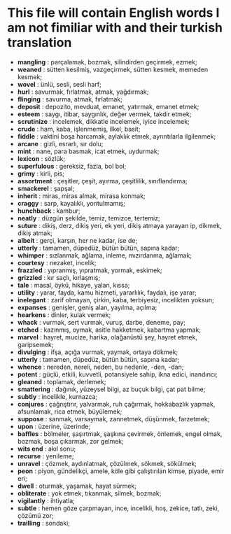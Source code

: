 # This file will contain English words I am not fimiliar with and their turkish translation

- **mangling** : parçalamak, bozmak, silindirden geçirmek, ezmek;
- **weaned** : sütten kesilmiş, vazgeçirmek, sütten kesmek, memeden kesmek;
- **wovel** : ünlü, sesli, sesli harf;
- **hurl** : savurmak, fırlatmak, atmak, yağdırmak;
- **flinging** : savurma, atmak, fırlatmak;
- **deposit** : depozito, mevduat, emanet, yatırmak, emanet etmek;
- **esteem** : saygı, itibar, saygınlık, değer vermek, takdir etmek;
- **scrutinize** : incelemek, dikkatle incelemek, iyice incelemek;
- **crude** : ham, kaba, işlenmemiş, ilkel, basit;
- **fiddle** : vaktini boşa harcamak, aylaklık etmek, ayrıntılarla ilgilenmek;
- **arcane** : gizli, esrarlı, sır dolu;
- **mint** : nane, para basmak, icat etmek, uydurmak;
- **lexicon** : sözlük;
- **superfulous** : gereksiz, fazla, bol bol;
- **grimy** : kirli, pis;
- **assortment** : çeşitler, çeşit, ayırma, çeşitlilik, sınıflandırma;
- **smackerel** : şapşal;
- **inherit** : miras, miras almak, mirasa konmak;
- **craggy** : sarp, kayalıklı, yontulmamış;
- **hunchback** : kambur;
- **neatly** : düzgün şekilde, temiz, temizce, tertemiz;
- **suture** : dikiş, derz, dikiş yeri, ek yeri, dikiş atmaya yarayan ip, dikmek, dikiş atmak;
- **albeit** : gerçi, karşın, her ne kadar, ise de;
- **utterly** : tamamen, düpedüz, bütün bütün, sapına kadar;
- **whimper** : sızlanmak, ağlama, inleme, mızırdanma, ağlamak;
- **courtesy** : nezaket, incelik;
- **frazzled** : yıpranmış, yıpratmak, yormak, eskimek;
- **grizzled** : kır saçlı, kırlaşmış;
- **tale** : masal, öykü, hikaye, yalan, kıssa;
- **utility** : yarar, fayda, kamu hizmeti, yararlılık, faydalı, işe yarar;
- **inelegant** : zarif olmayan, çirkin, kaba, terbiyesiz, incelikten yoksun;
- **expanses** : genişler, geniş alan, yayılma, açılma;
- **hearkens** : dinler, kulak vermek;
- **whack** : vurmak, sert vurmak, vuruş, darbe, deneme, pay;
- **etched** : kazınmış, oymak, asitle hakketmek, kabartma yapmak;
- **marvel** : hayret, mucize, harika, olağanüstü şey, hayret etmek, garipsemek;
- **divulging** : ifşa, açığa vurmak, yaymak, ortaya dökmek;
- **utterly** : tamamen, düpedüz, bütün bütün, sapına kadar;
- **whence** : nereden, nereli, neden, bu nedenle, -den, -dan;
- **potent** : güçlü, etkili, kuvvetli, potansiyele sahip, ikna edici, inandırıcı;
- **gleaned** : toplamak, derlemek;
- **smattering** : dağınık, yüzeysel bilgi, az buçuk bilgi, çat pat bilme;
- **subtly** : incelikle, kurnazca;
- **conjures** : çağrıştırır, yalvarmak, ruh çağırmak, hokkabazlık yapmak, afsunlamak, rica etmek, büyülemek;
- **suppose** : sanmak, varsaymak, zannetmek, düşünmek, farzetmek;
- **upon** : üzerine, üzerinde;
- **baffles** : bölmeler, şaşırtmak, şaşkına çevirmek, önlemek, engel olmak, bozmak, boşa çıkarmak, zor gelmek;
- **wits end** : akıl sonu;
- **recurse** : yenileme;
- **unravel** : çözmek, aydınlatmak, çözülmek, sökmek, sökülmek;
- **peon** : piyon, gündelikçi, amele, köle gibi çalıştırılan kimse, piyade, emir eri;
- **dwell** : oturmak, yaşamak, hayat sürmek;
- **obliterate** : yok etmek, tıkanmak, silmek, bozmak;
- **vigilantly** : ihtiyatla;
- **subtle** : hemen göze çarpmayan, ince, incelikli, hoş, zekice, tatlı, zeki, çözümü zor;
- **trailling** : sondaki;